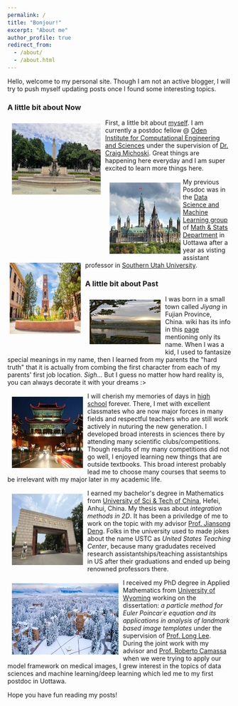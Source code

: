 ```yaml
---
permalink: /
title: "Bonjour!"
excerpt: "About me"
author_profile: true
redirect_from: 
  - /about/
  - /about.html
---
```


Hello, welcome to my personal site. Though I am not an active blogger, I will try to push myself updating posts once I found some interesting topics.


### A little bit about Now

<img align="left" img src='/images/UT.jpg' style="padding-top: 10px; padding-right: 10px; padding-bottom: 10px; padding-left: 10px" height="160" width="200">  First, a little bit about [myself](https://dykuang.github.io/cv/). I am currently a postdoc fellow @ [Oden Institute for Computational Engineering and Sciences](https://www.oden.utexas.edu/) under the supervision of [Dr. Craig Michoski](https://users.oden.utexas.edu/~michoski/Michoski.html). Great things are happening here everyday and I am super excited to learn more things here.

<img align="left" img src='/images/ott.jpg' style="padding-top: 10px; padding-right: 5px; padding-bottom: 10px; padding-left: 10px"  height="160" width="160"><img align="left" img src='/images/SUU.jpg' style="padding-top: 10px; padding-right: 10px; padding-bottom: 10px; padding-left: 5px" height="160" width="160">
  My previous Posdoc was in the [Data Science and Machine Learning group](http://mysite.science.uottawa.ca/dsml/) of [Math & Stats Department](https://science.uottawa.ca/mathstat/en) in Uottawa after a year as visting assistant professor in [Southern Utah University](https://www.suu.edu/). 
 

### A little bit about Past
<img align="left" img src='/images/jiyang.jpg' style="padding-top: 10px; padding-right: 10px; padding-bottom: 10px; padding-left: 10px" height="100" width="160">  I was born in a small town called *Jiyang* in Fujian Province, China. wiki has its info in this [page](https://en.wikipedia.org/wiki/Jian%27ou) mentioning only its name. When I was a kid, I used to fantasize special meanings in my name, then I learned from my parents the "hard truth" that it is actually from combing the first character from each of my parents' first job location. *Sigh*... But I guess no matter how hard reality is, you can always decorate it with your dreams :>

<img align="left" img src='/images/jianou.jpg' style="padding-top: 10px; padding-right: 10px; padding-bottom: 10px; padding-left: 10px" height="160" width="160">  I will cherish my memories of days in [high school](http://www.fjjoyz.cn/) forever. There, I met with excellent classmates who are now major forces in many fields and respectful teachers who are still work actively in nuturing the new generation. I developed broad interests in sciences there by attending many scientific clubs/competitions. Though results of my many competitions did not go well, I enjoyed learning new things that are outside textbooks. This broad interest probably lead me to choose many courses that seems to be irrelevant with my major later in my academic life.

<img align="left" img src='/images/ustc.jpg' style="padding-top: 10px; padding-right: 10px; padding-bottom: 10px; padding-left: 10px" height="160" width="160">  I earned my bachelor's degree in Mathematics from [University of Sci & Tech of China](http://en.ustc.edu.cn/), Hefei, Anhui, China. My thesis was about *integration methods in 2D*. It has been a priviledge of me to work on the topic with my advisor [Prof. Jiansong Deng](http://staff.ustc.edu.cn/~dengjs/). Folks in the university used to made jokes about the name USTC as *United States Teaching Center*, because many gradudates received research assistantships/teaching assistantships in US after their graduations and ended up being renowned professors there.

<img align="left" img src='/images/UWsnow.jpg' style="padding-top: 10px; padding-right: 10px; padding-bottom: 10px; padding-left: 10px" height="160" width="240">I received my PhD degree in Applied Mathematics from [University of Wyoming](http://www.uwyo.edu/) working on the dissertation: *a particle method for Euler Poincar´e equation and its applications in analysis of landmark based image templates* under the supervision of [Prof. Long Lee](http://www.uwyo.edu/llee/). During the joint work with my advisor and [Prof. Roberto Camassa](https://math.unc.edu/staff/camassa-roberta/) when we were trying to apply our model framework on medical images, I grew interest in the topics of data sciences and machine learning/deep learning which led me to my first postdoc in Uottawa.

Hope you have fun reading my posts!

